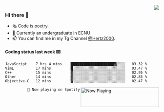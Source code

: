 <img  align="right" src="https://github-readme-stats.vercel.app/api?username=BillChen2K&show_icons=true&count_private=true&hide_title=true">

### Hi there 👋

- 🗞 Code is poetry.
- 🌱 Currently an undergraduate in ECNU
- 📫 You can find me in my Tg Channel [@Hertz2000](https://t.me/Hertz2000).

#### Coding status last week ⌨️

<!--START_SECTION:waka-->
```text
JavaScript    7 hrs 4 mins    ████████████████████▓░░░░   83.32 % 
VimL          17 mins         █░░░░░░░░░░░░░░░░░░░░░░░░   03.47 % 
C++           15 mins         ▓░░░░░░░░░░░░░░░░░░░░░░░░   02.95 % 
Other         14 mins         ▓░░░░░░░░░░░░░░░░░░░░░░░░   02.85 % 
Objective-C   12 mins         ▓░░░░░░░░░░░░░░░░░░░░░░░░   02.47 % 
```
<!--END_SECTION:waka-->


<div>
<a href="https://spotify-now-playing.billchen2k.vercel.app/now-playing?open">
   <img align="right" src="https://spotify-now-playing.billchen2k.vercel.app/now-playing" width="256" height="64" alt="Now Playing">
</a>
</div>

<div>
<p align="right"><code>🎵 Now playing on Spotify</code></p>
</div>

<!--
**BillChen2K/BillChen2K** is a ✨ _special_ ✨ repository because its `README.md` (this file) appears on your GitHub profile.

Here are some ideas to get you started:

- 🔭 I’m currently working on ...
- 🌱 I’m currently learning ...
- 👯 I’m looking to collaborate on ...
- 🤔 I’m looking for help with ...
- 💬 Ask me about ...
- 📫 How to reach me: ...
- 😄 Pronouns: ...
- ⚡ Fun fact: ...
-->
